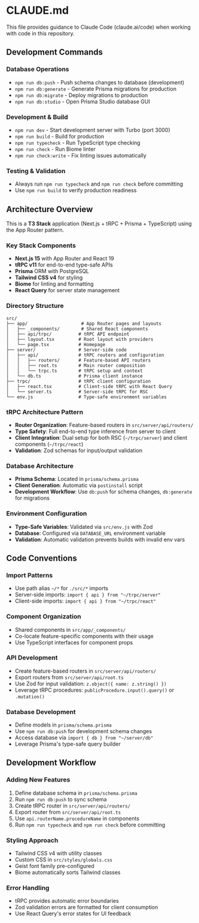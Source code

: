# CLAUDE.md

This file provides guidance to Claude Code (claude.ai/code) when working with code in this repository.

## Development Commands

### Database Operations
- `npm run db:push` - Push schema changes to database (development)
- `npm run db:generate` - Generate Prisma migrations for production
- `npm run db:migrate` - Deploy migrations to production
- `npm run db:studio` - Open Prisma Studio database GUI

### Development & Build
- `npm run dev` - Start development server with Turbo (port 3000)
- `npm run build` - Build for production
- `npm run typecheck` - Run TypeScript type checking
- `npm run check` - Run Biome linter
- `npm run check:write` - Fix linting issues automatically

### Testing & Validation
- Always run `npm run typecheck` and `npm run check` before committing
- Use `npm run build` to verify production readiness

## Architecture Overview

This is a **T3 Stack** application (Next.js + tRPC + Prisma + TypeScript) using the App Router pattern.

### Key Stack Components
- **Next.js 15** with App Router and React 19
- **tRPC v11** for end-to-end type-safe APIs
- **Prisma** ORM with PostgreSQL
- **Tailwind CSS v4** for styling
- **Biome** for linting and formatting
- **React Query** for server state management

### Directory Structure
```
src/
├── app/                    # App Router pages and layouts
│   ├── _components/        # Shared React components
│   ├── api/trpc/          # tRPC API endpoint
│   ├── layout.tsx         # Root layout with providers
│   └── page.tsx           # Homepage
├── server/                # Server-side code
│   ├── api/               # tRPC routers and configuration
│   │   ├── routers/       # Feature-based API routers
│   │   ├── root.ts        # Main router composition
│   │   └── trpc.ts        # tRPC setup and context
│   └── db.ts              # Prisma client instance
├── trpc/                  # tRPC client configuration
│   ├── react.tsx          # Client-side tRPC with React Query
│   └── server.ts          # Server-side tRPC for RSC
└── env.js                 # Type-safe environment variables
```

### tRPC Architecture Pattern
- **Router Organization**: Feature-based routers in `src/server/api/routers/`
- **Type Safety**: Full end-to-end type inference from server to client
- **Client Integration**: Dual setup for both RSC (`~/trpc/server`) and client components (`~/trpc/react`)
- **Validation**: Zod schemas for input/output validation

### Database Architecture
- **Prisma Schema**: Located in `prisma/schema.prisma`
- **Client Generation**: Automatic via `postinstall` script
- **Development Workflow**: Use `db:push` for schema changes, `db:generate` for migrations

### Environment Configuration
- **Type-Safe Variables**: Validated via `src/env.js` with Zod
- **Database**: Configured via `DATABASE_URL` environment variable
- **Validation**: Automatic validation prevents builds with invalid env vars

## Code Conventions

### Import Patterns
- Use path alias `~/*` for `./src/*` imports
- Server-side imports: `import { api } from "~/trpc/server"`
- Client-side imports: `import { api } from "~/trpc/react"`

### Component Organization
- Shared components in `src/app/_components/`
- Co-locate feature-specific components with their usage
- Use TypeScript interfaces for component props

### API Development
- Create feature-based routers in `src/server/api/routers/`
- Export routers from `src/server/api/root.ts`
- Use Zod for input validation: `z.object({ name: z.string() })`
- Leverage tRPC procedures: `publicProcedure.input().query()` or `.mutation()`

### Database Development
- Define models in `prisma/schema.prisma`
- Use `npm run db:push` for development schema changes
- Access database via `import { db } from "~/server/db"`
- Leverage Prisma's type-safe query builder

## Development Workflow

### Adding New Features
1. Define database schema in `prisma/schema.prisma`
2. Run `npm run db:push` to sync schema
3. Create tRPC router in `src/server/api/routers/`
4. Export router from `src/server/api/root.ts`
5. Use `api.routerName.procedureName` in components
6. Run `npm run typecheck` and `npm run check` before committing

### Styling Approach
- Tailwind CSS v4 with utility classes
- Custom CSS in `src/styles/globals.css`
- Geist font family pre-configured
- Biome automatically sorts Tailwind classes

### Error Handling
- tRPC provides automatic error boundaries
- Zod validation errors are formatted for client consumption
- Use React Query's error states for UI feedback